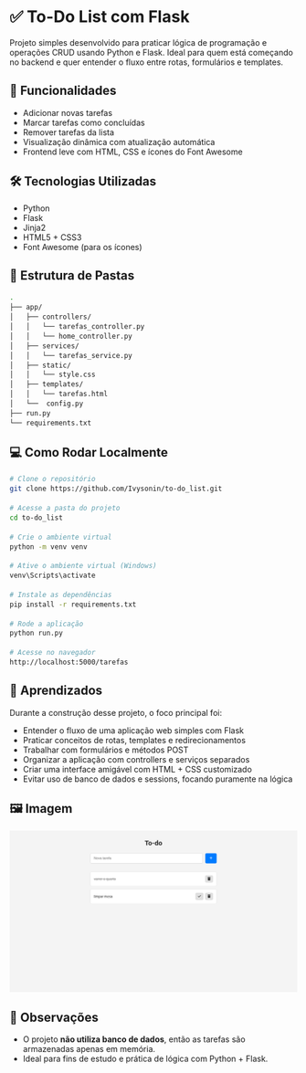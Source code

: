 # ✅ To-Do List com Flask

Projeto simples desenvolvido para praticar lógica de programação e operações CRUD usando Python e Flask. Ideal para quem está começando no backend e quer entender o fluxo entre rotas, formulários e templates.

## 🚀 Funcionalidades

* Adicionar novas tarefas
* Marcar tarefas como concluídas
* Remover tarefas da lista
* Visualização dinâmica com atualização automática
* Frontend leve com HTML, CSS e ícones do Font Awesome

## 🛠 Tecnologias Utilizadas

* Python
* Flask
* Jinja2
* HTML5 + CSS3
* Font Awesome (para os ícones)

## 📁 Estrutura de Pastas

```bash
.
├── app/
│   ├── controllers/
│   │   └── tarefas_controller.py
│   │   └── home_controller.py
│   ├── services/
│   │   └── tarefas_service.py
│   ├── static/
│   │   └── style.css
│   ├── templates/
│   │   └── tarefas.html
│   └──  config.py
├── run.py
└── requirements.txt
```

## 💻 Como Rodar Localmente

```bash
# Clone o repositório
git clone https://github.com/Ivysonin/to-do_list.git

# Acesse a pasta do projeto
cd to-do_list

# Crie o ambiente virtual
python -m venv venv

# Ative o ambiente virtual (Windows)
venv\Scripts\activate

# Instale as dependências
pip install -r requirements.txt

# Rode a aplicação
python run.py

# Acesse no navegador
http://localhost:5000/tarefas
```

## 📖 Aprendizados

Durante a construção desse projeto, o foco principal foi:

* Entender o fluxo de uma aplicação web simples com Flask
* Praticar conceitos de rotas, templates e redirecionamentos
* Trabalhar com formulários e métodos POST
* Organizar a aplicação com controllers e serviços separados
* Criar uma interface amigável com HTML + CSS customizado
* Evitar uso de banco de dados e sessions, focando puramente na lógica

## 🖼️ Imagem

![Preview do Projeto](assets/imagem_to-do.png)

## 📌 Observações

* O projeto **não utiliza banco de dados**, então as tarefas são armazenadas apenas em memória.
* Ideal para fins de estudo e prática de lógica com Python + Flask.
